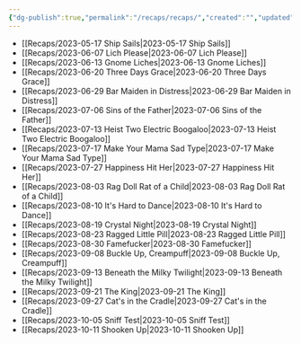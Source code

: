 ```yaml
---
{"dg-publish":true,"permalink":"/recaps/recaps/","created":"","updated":""}
---
```


- [[Recaps/2023-05-17 Ship Sails\|2023-05-17 Ship Sails]]
- [[Recaps/2023-06-07 Lich Please\|2023-06-07 Lich Please]]
- [[Recaps/2023-06-13 Gnome Liches\|2023-06-13 Gnome Liches]]
- [[Recaps/2023-06-20 Three Days Grace\|2023-06-20 Three Days Grace]]
- [[Recaps/2023-06-29 Bar Maiden in Distress\|2023-06-29 Bar Maiden in Distress]]
- [[Recaps/2023-07-06 Sins of the Father\|2023-07-06 Sins of the Father]]
- [[Recaps/2023-07-13 Heist Two Electric Boogaloo\|2023-07-13 Heist Two Electric Boogaloo]]
- [[Recaps/2023-07-17 Make Your Mama Sad Type\|2023-07-17 Make Your Mama Sad Type]]
- [[Recaps/2023-07-27 Happiness Hit Her\|2023-07-27 Happiness Hit Her]]
- [[Recaps/2023-08-03 Rag Doll Rat of a Child\|2023-08-03 Rag Doll Rat of a Child]]
- [[Recaps/2023-08-10 It's Hard to Dance\|2023-08-10 It's Hard to Dance]]
- [[Recaps/2023-08-19 Crystal Night\|2023-08-19 Crystal Night]]
- [[Recaps/2023-08-23 Ragged Little Pill\|2023-08-23 Ragged Little Pill]]
- [[Recaps/2023-08-30 Famefucker\|2023-08-30 Famefucker]]
- [[Recaps/2023-09-08 Buckle Up, Creampuff\|2023-09-08 Buckle Up, Creampuff]]
- [[Recaps/2023-09-13 Beneath the Milky Twilight\|2023-09-13 Beneath the Milky Twilight]]
- [[Recaps/2023-09-21 The King\|2023-09-21 The King]]
- [[Recaps/2023-09-27 Cat's in the Cradle\|2023-09-27 Cat's in the Cradle]]
- [[Recaps/2023-10-05 Sniff Test\|2023-10-05 Sniff Test]]
- [[Recaps/2023-10-11 Shooken Up\|2023-10-11 Shooken Up]]